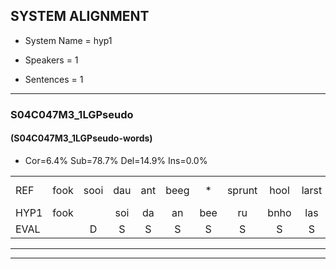 
## SYSTEM ALIGNMENT

- System Name = hyp1

- Speakers = 1

- Sentences = 1

---

### S04C047M3_1LGPseudo

#### (S04C047M3_1LGPseudo-words)

- Cor=6.4%	Sub=78.7%	Del=14.9%	Ins=0.0%

|  |  |  |  |  |  |  |  |  |  |  |  |  |  |  |  |  |  |  |  |  |  |  |  |  |  |  |  |  |  |  |  |  |  |  |  |  |  |  |  |  |  |  |  |  |  |  |  |
|:--- |:---:|:---:|:---:|:---:|:---:|:---:|:---:|:---:|:---:|:---:|:---:|:---:|:---:|:---:|:---:|:---:|:---:|:---:|:---:|:---:|:---:|:---:|:---:|:---:|:---:|:---:|:---:|:---:|:---:|:---:|:---:|:---:|:---:|:---:|:---:|:---:|:---:|:---:|:---:|:---:|:---:|:---:|:---:|:---:|:---:|:---:|:---:|
| REF | fook | sooi | dau | ant | beeg | * | sprunt | hool | larst | vout | zwoei | fam | rachts | vaap | sprieuw | keng | swoers | doer | plirt | jien | blard | guul | hoekt | neeuw | noork | * | *(noord) | vid | zans | leum | *(leem) | haans | spaai | *(sjaal) | *x | sjalt | heik | sank | roen | frijk | eem | * | schard | grek | dron | snaaf | stuid |
| HYP1 | fook |  | soi | da | an | bee | ru | bnho | las | vout | go | vanen | vaag | va | rie | kin | sor | doer |  |  |  |  |  |  | eer | n | ja | n | o | noord | goed | zan | neem | neen | ans | bi | sha | nee | shahek | stan | woen | tijkéén | sa | schar | sherek | droonsna | stui |
| EVAL |  | D | S | S | S | S | S | S | S |  | S | S | S | S | S | S | S |  | D | D | D | D | D | D | S | S | S | S | S | S | S | S | S | S | S | S | S | S | S | S | S | S | S | S | S | S | S |
---

---
